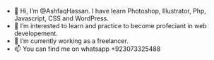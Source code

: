 - 👋 Hi, I’m @AshfaqHassan. I have learn Photoshop, Illustrator, Php, Javascript, CSS and WordPress.
- 👀 I’m interested to learn and practice to become profeciant in web developement.
- 🌱 I’m currently working as a freelancer.
- 📫 You can find me on whatsapp +923073325488

<!---
AshfaqHassan/AshfaqHassan is a ✨ special ✨ repository because its `README.md` (this file) appears on your GitHub profile.
You can click the Preview link to take a look at your changes.
--->
